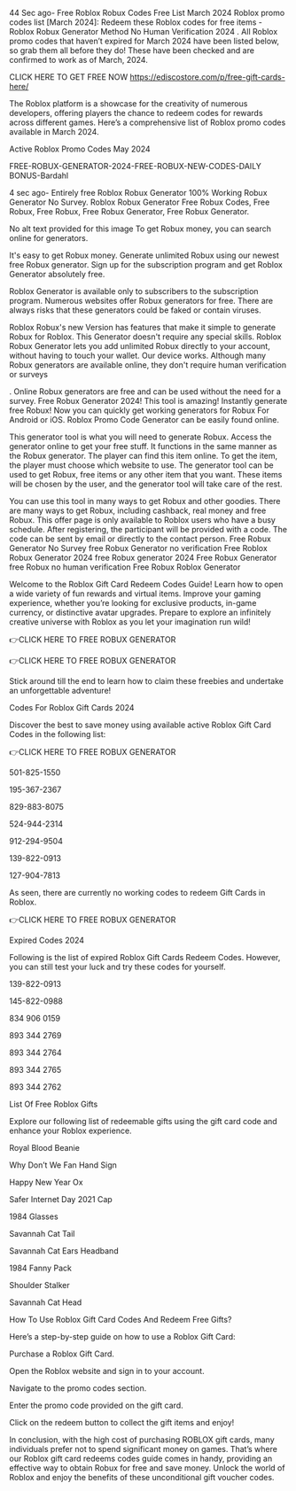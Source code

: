 44 Sec ago- Free Roblox Robux Codes Free List March 2024 Roblox promo codes list [March 2024]: Redeem these Roblox codes for free items - Roblox Robux Generator Method No Human Verification 2024 . All Roblox promo codes that haven’t expired for March 2024 have been listed below, so grab them all before they do! These have been checked and are confirmed to work as of March, 2024.



CLICK HERE TO GET FREE NOW https://ediscostore.com/p/free-gift-cards-here/



The Roblox platform is a showcase for the creativity of numerous developers, offering players the chance to redeem codes for rewards across different games. Here’s a comprehensive list of Roblox promo codes available in March 2024.

Active Roblox Promo Codes May 2024


FREE-ROBUX-GENERATOR-2024-FREE-ROBUX-NEW-CODES-DAILY BONUS-Bardahl


4 sec ago- Entirely free Roblox Robux Generator 100% Working Robux Generator No Survey. Roblox Robux Generator Free Robux Codes, Free Robux, Free Robux, Free Robux Generator, Free Robux Generator.



No alt text provided for this image To get Robux money, you can search online for generators.


It's easy to get Robux money. Generate unlimited Robux using our newest free Robux generator. Sign up for the subscription program and get Roblox Generator absolutely free.


Roblox Generator is available only to subscribers to the subscription program. Numerous websites offer Robux generators for free. There are always risks that these generators could be faked or contain viruses.


Roblox Robux's new Version has features that make it simple to generate Robux for Roblox. This Generator doesn't require any special skills. Roblox Robux Generator lets you add unlimited Robux directly to your account, without having to touch your wallet. Our device works. Although many Robux generators are available online, they don't require human verification or surveys


. Online Robux generators are free and can be used without the need for a survey. Free Robux Generator 2024! This tool is amazing! Instantly generate free Robux! Now you can quickly get working generators for Robux For Android or iOS. Roblox Promo Code Generator can be easily found online.


This generator tool is what you will need to generate Robux. Access the generator online to get your free stuff. It functions in the same manner as the Robux generator. The player can find this item online. To get the item, the player must choose which website to use. The generator tool can be used to get Robux, free items or any other item that you want. These items will be chosen by the user, and the generator tool will take care of the rest.


You can use this tool in many ways to get Robux and other goodies. There are many ways to get Robux, including cashback, real money and free Robux. This offer page is only available to Roblox users who have a busy schedule. After registering, the participant will be provided with a code. The code can be sent by email or directly to the contact person. Free Robux Generator No Survey free Robux Generator no verification Free Roblox Robux Generator 2024 free Robux generator 2024 Free Robux Generator free Robux no human verification Free Robux Roblox Generator


Welcome to the Roblox Gift Card Redeem Codes Guide! Learn how to open a wide variety of fun rewards and virtual items. Improve your gaming experience, whether you’re looking for exclusive products, in-game currency, or distinctive avatar upgrades. Prepare to explore an infinitely creative universe with Roblox as you let your imagination run wild!


👉CLICK HERE TO FREE ROBUX GENERATOR


👉CLICK HERE TO FREE ROBUX GENERATOR


Stick around till the end to learn how to claim these freebies and undertake an unforgettable adventure!


Codes For Roblox Gift Cards 2024


Discover the best to save money using available active Roblox Gift Card Codes in the following list:

👉CLICK HERE TO FREE ROBUX GENERATOR


501-825-1550


195-367-2367


829-883-8075


524-944-2314


912-294-9504


139-822-0913


127-904-7813


As seen, there are currently no working codes to redeem Gift Cards in Roblox.


👉CLICK HERE TO FREE ROBUX GENERATOR


Expired Codes 2024


Following is the list of expired Roblox Gift Cards Redeem Codes. However, you can still test your luck and try these codes for yourself.


139-822-0913


145-822-0988


834 906 0159


893 344 2769


893 344 2764


893 344 2765


893 344 2762


List Of Free Roblox Gifts


Explore our following list of redeemable gifts using the gift card code and enhance your Roblox experience.


Royal Blood Beanie


Why Don’t We Fan Hand Sign


Happy New Year Ox


Safer Internet Day 2021 Cap


1984 Glasses


Savannah Cat Tail


Savannah Cat Ears Headband


1984 Fanny Pack


Shoulder Stalker


Savannah Cat Head


How To Use Roblox Gift Card Codes And Redeem Free Gifts?


Here’s a step-by-step guide on how to use a Roblox Gift Card:


Purchase a Roblox Gift Card.


Open the Roblox website and sign in to your account.


Navigate to the promo codes section.


Enter the promo code provided on the gift card.


Click on the redeem button to collect the gift items and enjoy!


In conclusion, with the high cost of purchasing ROBLOX gift cards, many individuals prefer not to spend significant money on games. That’s where our Roblox gift card redeems codes guide comes in handy, providing an effective way to obtain Robux for free and save money. Unlock the world of Roblox and enjoy the benefits of these unconditional gift voucher codes.
